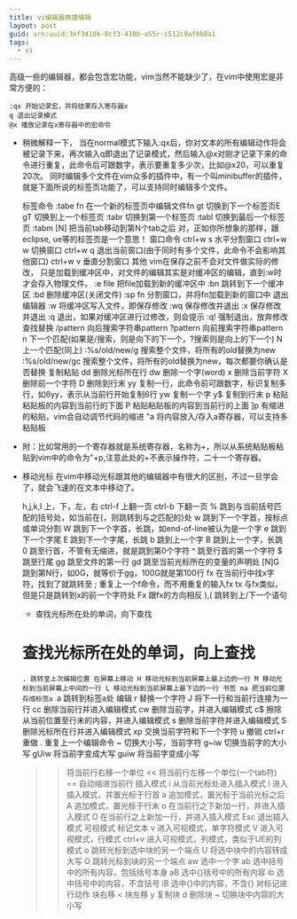 ```yaml
---
title: vi编辑器快捷编辑
layout: post
guid: urn:uuid:3ef3410k-8cf3-410b-a55r-c512c9af8b8a1
tags:
  - vi
---
```

高级一些的编辑器，都会包含宏功能，vim当然不能缺少了，在vim中使用宏是非常方便的：

    :qx 开始记录宏，并将结果存入寄存器x
    q 退出记录模式
    @x 播放记录在x寄存器中的宏命令

* 稍微解释一下，
当在normal模式下输入:qx后，你对文本的所有编辑动作将会被记录下来，再次输入q即退出了记录模式，然后输入@x对刚才记录下来的命令进行重复，此命令后可跟数字，表示要重复多少次，比如@x20，可以重复20次。
同时编辑多个文件在vim众多的插件中，有一个叫minibuffer的插件，
就是下面所说的标签页功能了，可以支持同时编辑多个文件。


    标签命令
    :tabe fn 在一个新的标签页中编辑文件fn
    gt 切换到下一个标签页E
    gT 切换到上一个标签页
    :tabr 切换到第一个标签页
    :tabl 切换到最后一个标签页
    :tabm [N] 把当前tab移动到第N个tab之后
    对，正如你所想象的那样，跟eclipse, ue等的标签页是一个意思！
    窗口命令
    ctrl+w s 水平分割窗口
    ctrl+w w 切换窗口
    ctrl+w q 退出当前窗口(由于同时有多个文件，此命令不会影响其他窗口)
    ctrl+w v 垂直分割窗口
    其他
    vim在保存之前不会对文件做实际的修改，
      只是加载到缓冲区中，对文件的编辑其实是对缓冲区的编辑，直到:w时才会存入物理文件。
    :e file 把file加载到新的缓冲区中
    :bn 跳转到下一个缓冲区
    :bd 删除缓冲区(关闭文件)
    :sp fn 分割窗口，并将fn加载到新的窗口中
    退出编辑器
    :w 将缓冲区写入文件，即保存修改
    :wq 保存修改并退出
    :x 保存修改并退出
    :q 退出，如果对缓冲区进行过修改，则会提示
    :q! 强制退出，放弃修改
    查找替换
    /pattern 向后搜索字符串pattern
    ?pattern 向前搜索字符串pattern
    n 下一个匹配(如果是/搜索，则是向下的下一个，?搜索则是向上的下一个)
    N 上一个匹配(同上)
    :%s/old/new/g 搜索整个文件，将所有的old替换为new
    :%s/old/new/gc 搜索整个文件，将所有的old替换为new，每次都要你确认是否替换
    复制粘贴
    dd 删除光标所在行
    dw 删除一个字(word)
    x 删除当前字符
    X 删除前一个字符
    D 删除到行末
    yy 复制一行，此命令前可跟数字，标识复制多行，如6yy，表示从当前行开始复制6行
    yw 复制一个字
    y$ 复制到行末
    p 粘贴粘贴板的内容到当前行的下面
    P 粘贴粘贴板的内容到当前行的上面
    ]p 有缩进的粘贴，vim会自动调节代码的缩进
    "a 将内容放入/存入a寄存器，可以支持多粘贴板

    
* 附：比如常用的一个寄存器就是系统寄存器，名称为+，所以从系统粘贴板粘贴到vim中的命令为"+p,注意此处的+不表示操作符，二十一个寄存器。


* 移动光标
在vim中移动光标跟其他的编辑器中有很大的区别，不过一旦学会了，就会飞速的在文本中移动了。



    h,j,k,l 上，下，左，右
    ctrl-f 上翻一页
    ctrl-b 下翻一页
    % 跳到与当前括号匹配的括号处，如当前在{，则跳转到与之匹配的}处
    w 跳到下一个字首，按标点或单词分割
    W 跳到下一个字首，长跳，如end-of-line被认为是一个字
    e 跳到下一个字尾
    E 跳到下一个字尾，长跳
    b 跳到上一个字
    B 跳到上一个字，长跳
    0 跳至行首，不管有无缩进，就是跳到第0个字符
    ^ 跳至行首的第一个字符
    $ 跳至行尾
    gg 跳至文件的第一行
    gd 跳至当前光标所在的变量的声明处
    [N]G 跳到第N行，如0G，就等价于gg，100G就是第100行
    fx 在当前行中找x字符，找到了就跳转至
    ; 重复上一个f命令，而不用重复的输入fx
    tx 与fx类似，但是只是跳转到x的前一个字符处
    Fx 跟fx的方向相反
    ),( 跳转到上/下一个语句
    * 查找光标所在处的单词，向下查找
    # 查找光标所在处的单词，向上查找
    `. 跳转至上次编辑位置
    在屏幕上移动
    H 移动光标到当前屏幕上最上边的一行
    M 移动光标到当前屏幕上中间的一行
    L 移动光标到当前屏幕上最下边的一行
    书签
    ma 把当前位置存成标签a
    `a 跳转到标签a处
    编辑
    r 替换一个字符
    J 将下一行和当前行连接为一行
    cc 删除当前行并进入编辑模式
    cw 删除当前字，并进入编辑模式
    c$ 擦除从当前位置至行末的内容，并进入编辑模式
    s 删除当前字符并进入编辑模式
    S 删除光标所在行并进入编辑模式
    xp 交换当前字符和下一个字符
    u 撤销
    ctrl+r 重做
    . 重复上一个编辑命令
    ~ 切换大小写，当前字符
    g~iw 切换当前字的大小写
    gUiw 将当前字变成大写
    guiw 将当前字变成小写
    >>  将当前行右移一个单位
    << 将当前行左移一个单位(一个tab符)
    == 自动缩进当前行
    插入模式
    i 从当前光标处进入插入模式
    I 进入插入模式，并置光标于行首
    a 追加模式，置光标于当前光标之后
    A 追加模式，置光标于行末
    o 在当前行之下新加一行，并进入插入模式
    O 在当前行之上新加一行，并进入插入模式
    Esc 退出插入模式
    可视模式
    标记文本
    v 进入可视模式，单字符模式
    V 进入可视模式，行模式
    ctrl+v 进入可视模式，列模式，类似于UE的列模式
    o 跳转光标到选中块的另一个端点
    U 将选中块中的内容转成大写
    O 跳转光标到块的另一个端点
    aw 选中一个字
    ab 选中括号中的所有内容，包括括号本身
    aB 选中{}括号中的所有内容
    ib 选中括号中的内容，不含括号
    iB 选中{}中的内容，不含{}
    对标记进行动作
    > 块右移
    < 块左移
    y 复制块
    d 删除块
    ~ 切换块中内容的大小写
